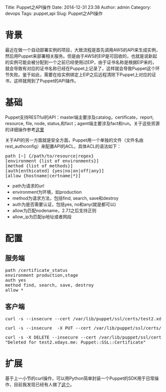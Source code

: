 Title: Puppet之API操作
Date: 2014-12-31 23:38
Author: admin
Category: devops
Tags: puppet,api
Slug: Puppet之API操作
 
# 背景
最近在做一个自动部署实例的项目，大致流程是首先调用AWS的API来生成实例，然后用Puppet来部署相关服务。但是由于AWS的EIP是可回收的，也就是说新起的实例可能会被分配到一个之前已经使用过EIP，由于证书名称是根据EIP来的，就会导致有对应的证书名称已经在Puppet上记录了，这样就会导致Puppet这个环节失败。鉴于如此，需要在给实例绑定上EIP之后远程清除下Puppet上对应的证书，这样就用到了Puppet的API操作。

# 基础
Puppet支持RESTful的API：master端主要涉及catalog，certificate，report, resource, file, node, status,和fact；agent端主要涉及fact和run。关于这些资源的详细操作参考[这里](https://docs.puppetlabs.com/guides/rest_api.html)

关于API的另一方面就是安全方面，Puppet用一个单独的文件（文件名由rest_authconfig）来配置API的ACL，具体ACL的语法如下：

<pre>
path [~] {/path/to/resource|regex}
[environment {list of environments}]
[method {list of methods}]
[auth[enthicated] {yes|no|on|off|any}]
[allow {hostname|certname|*}]
</pre>

* path为请求的url
* environment为环境，如production
* method为请求方法，包括find, search, save和destroy
* auth为是否需要认证，包括yes, no和any(就是都可以)
* allow为匹配nodename，2.7.1之后支持正则
* allow_ip为匹配ip地址或者网段

# 配置
## 服务端
<pre>
path /certificate_status
environment production,stage
auth yes
method find, search, save, destroy
allow *
</pre>

## 客户端
<pre>
curl -s --insecure --cert /var/lib/puppet/ssl/certs/test2.xdays.me.pem --key /var/lib/puppet/ssl/private_keys/test2.xdays.me.pem --cacert /var/lib/puppet/ssl/certs/ca.pem -H "Accept: pson" https://puppet.xdays.me:8140/stage/certificate_statuses/no_key | python -m json.tool
</pre>

<pre>
curl -s --insecure  -X PUT --cert /var/lib/puppet/ssl/certs/test2.xdays.me.pem --key /var/lib/puppet/ssl/private_keys/test2.xdays.me.pem --cacert /var/lib/puppet/ssl/certs/ca.pem -H "Content-Type: text/pson" --data '{"desired_state":"signed"}' https://puppet.xdays.me:8140/stage/certificate_status/test2.xdays.me
</pre>

<pre>
curl -s -X DELETE --insecure --cert /var/lib/puppet/ssl/certs/test2.xdays.me.pem --key /var/lib/puppet/ssl/private_keys/test2.xdays.me.pem --cacert /var/lib/puppet/ssl/certs/ca.pem -H "Accept: pson" https://puppet.xdays.me:8140/stage/certificate_status/test2.xdays.me
"Deleted for test2.xdays.me: Puppet::SSL::Certificate"
</pre>

# 扩展
基于上一小节的curl操作，可以用Python简单封装一个Puppet的SDK用于日常操作，目前我发现已经有人做了[这个](https://github.com/daradib/pypuppet)。
 
